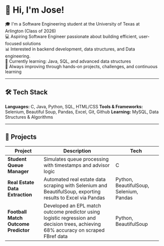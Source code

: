 # 👋 Hi, I'm Jose!

🎓 I'm a Software Engineering student at the University of Texas at Arlington (Class of 2026)  
💻 Aspiring Software Engineer passionate about building efficient, user-focused solutions  
📊 Interested in backend development, data structures, and Data engineering.  
🚀 Currently learning: Java, SQL, and advanced data structures  
🌱 Always improving through hands-on projects, challenges, and continuous learning

---

## 🛠️ Tech Stack

**Languages:** C, Java, Python, SQL, HTML/CSS
**Tools & Frameworks:** Selenium, Beautiful Soup, Pandas, Excel, Git, Github
**Learning:** MySQL, Data Structures & Algorithms

---

## 📂 Projects

| Project | Description | Tech |
|--------|-------------|------|
| **Student Queue Manager** | Simulates queue processing with timestamps and advisor logic | C |
| **Real Estate Data Extraction** | Automated real estate data scraping with Selenium and BeautifulSoup, exporting results to Excel via Pandas | Python, BeautifulSoup, Selenium, Pandas |
| **Football Match Outcome Predictor** | Developed an EPL match outcome predictor using logistic regression and decision trees, achieving 68% accuracy on scraped FBref data | Python, BeautifulSoup  |
